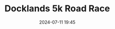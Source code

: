 ---
title: Docklands 5k Road Race
location: John Rogersons Quay, Dublin
date: 2024-07-11 19:45
latitude: 53.34605312139565
longitude: -6.238304001941762

results:
  - place: 7
    name: David Carroll
    time: 15m 52s
    category: MS
    note: 
  - place: 70
    name: Anthony McMahon
    time: 18m 08s
    category: M45
    note: 
  - place: 98
    name: Paul Balfe
    time: 18m 34s
    category: M50
    note: 
  - place: 104
    name: Ciara Broderick Farrell
    time: 18m 39s
    category: FS
    note: 
  - place: 429
    name: Cillian Traynor
    time: 22m 26s
    category: MS
    note: 
---